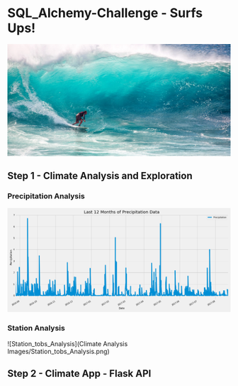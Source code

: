 # SQL_Alchemy-Challenge - Surfs Ups!


![surfs-up.jpeg](surfs-up.jpeg)

## Step 1 - Climate Analysis and Exploration

### Precipitation Analysis

  ![Precipitation_Analysis](Climate%20Analysis%20Images/Precipitation_Analysis.png)
  
### Station Analysis

   ![Station_tobs_Analysis](Climate Analysis Images/Station_tobs_Analysis.png)

## Step 2 - Climate App - Flask API
